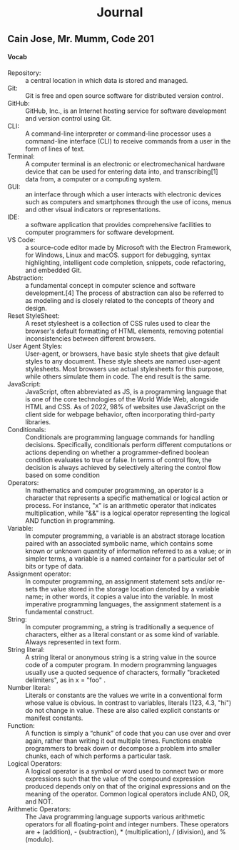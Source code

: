 <h1 align="center"> Journal</h1>

<h2> Cain Jose, Mr. Mumm, Code 201</h2>
<h4> Vocab </h4>
<dl> 
  <dt> Repository:</dt>
  
  <dd> a central location in which data is stored and managed.</dd>
  <dt> Git:</dt>
  
  <dd> Git is free and open source software for distributed version control.</dd>
  <dt> GitHub:</dt>
  
  <dd> GitHub, Inc., is an Internet hosting service for software development and version control using Git.</dd>
  <dt> CLI:</dt>
  
  <dd> A command-line interpreter or command-line processor uses a command-line interface (CLI) to receive commands from a user in the form of lines of text.</dd>
  <dt> Terminal:</dt>
  
  <dd> A computer terminal is an electronic or electromechanical hardware device that can be used for entering data into, and transcribing[1] data from, a computer or a computing system.</dd>
  <dt> GUI:</dt>
  
  <dd> an interface through which a user interacts with electronic devices such as computers and smartphones through the use of icons, menus and other visual indicators or representations.</dd>
  <dt> IDE:</dt>
  
  <dd> a software application that provides comprehensive facilities to computer programmers for software development.</dd>
  <dt> VS Code:</dt>
  
  <dd> a source-code editor made by Microsoft with the Electron Framework, for Windows, Linux and macOS. support for debugging, syntax highlighting, intelligent code completion, snippets, code refactoring, and embedded Git.</dd>
  <dt> Abstraction:</dt>
  
  <dd> a fundamental concept in computer science and software development.[4] The process of abstraction can also be referred to as modeling and is closely related to the concepts of theory and design.</dd>
  <dt> Reset StyleSheet:</dt>
  
  <dd>A reset stylesheet is a collection of CSS rules used to clear the browser's default formatting of HTML elements, removing potential inconsistencies between different browsers.</dd>
  <dt> User Agent Styles:</dt>
  
  <dd>User-agent, or browsers, have basic style sheets that give default styles to any document. These style sheets are named user-agent stylesheets. Most browsers use actual stylesheets for this purpose, while others simulate them in code. The end result is the same.</dd>
  <dt> JavaScript:</dt>
  
  <dd> JavaScript, often abbreviated as JS, is a programming language that is one of the core technologies of the World Wide Web, alongside HTML and CSS. As of 2022, 98% of websites use JavaScript on the client side for webpage behavior, often incorporating third-party libraries.</dd>
  <dt> Conditionals:</dt>
  
  <dd> Conditionals are programming language commands for handling decisions. Specifically, conditionals perform different computations or actions depending on whether a programmer-defined boolean condition evaluates to true or false. In terms of control flow, the decision is always achieved by selectively altering the control flow based on some condition</dd>
  <dt> Operators:</dt>
  
  <dd> In mathematics and computer programming, an operator is a character that represents a specific mathematical or logical action or process. For instance, "x" is an arithmetic operator that indicates multiplication, while "&&" is a logical operator representing the logical AND function in programming.</dd>
  <dt> Variable:</dt>
  
  <dd> In computer programming, a variable is an abstract storage location paired with an associated symbolic name, which contains some known or unknown quantity of information referred to as a value; or in simpler terms, a variable is a named container for a particular set of bits or type of data.</dd>
  <dt> Assignment operator:</dt>
  
  <dd> In computer programming, an assignment statement sets and/or re-sets the value stored in the storage location denoted by a variable name; in other words, it copies a value into the variable. In most imperative programming languages, the assignment statement is a fundamental construct.</dd>
  <dt> String:</dt>
  
  <dd> In computer programming, a string is traditionally a sequence of characters, either as a literal constant or as some kind of variable. Always represented in text form.</dd>
  <dt> String literal:</dt>
  
  <dd> A string literal or anonymous string is a string value in the source code of a computer program. In modern programming languages usually use a quoted sequence of characters, formally "bracketed delimiters", as in x = "foo" .</dd>
  <dt> Number literal:</dt>
  
  <dd> Literals or constants are the values we write in a conventional form whose value is obvious. In contrast to variables, literals (123, 4.3, "hi") do not change in value. These are also called explicit constants or manifest constants.</dd>
  <dt> Function:</dt>
  
  <dd> A function is simply a “chunk” of code that you can use over and over again, rather than writing it out multiple times. Functions enable programmers to break down or decompose a problem into smaller chunks, each of which performs a particular task.</dd>
  <dt> Logical Operators:</dt>
  
  <dd> A logical operator is a symbol or word used to connect two or more expressions such that the value of the compound expression produced depends only on that of the original expressions and on the meaning of the operator. Common logical operators include AND, OR, and NOT.</dd>
  <dt> Arithmetic Operators:</dt>
  
  <dd> The Java programming language supports various arithmetic operators for all floating-point and integer numbers. These operators are + (addition), - (subtraction), * (multiplication), / (division), and % (modulo).</dd>
</dl>
